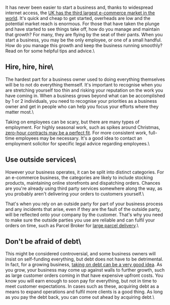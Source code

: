 It has never been easier to start a business and, thanks to widespread internet access, the [UK has the third largest e-commerce market in the world](https://www.statista.com/topics/2333/e-commerce-in-the-united-kingdom/). It's quick and cheap to get started, overheads are low and the potential market reach is enormous. For those that have taken the plunge and have started to see things take off, how do you manage and maintain that growth? For many, they are flying by the seat of their pants. When you start a business, you may be the only employee, or one of a small handful. How do you manage this growth and keep the business running smoothly? Read on for some helpful tips and advice.\

## Hire, hire, hire\
The hardest part for a business owner used to doing everything themselves will be to not do everything themself. It's important to recognise when you are stretching yourself too thin and risking your reputation on the work you have coming in. When a business grows beyond what can be accomplished by 1 or 2 individuals, you need to recognise your priorities as a business owner and get in people who can help you focus your efforts where they matter most.\

Taking on employees can be scary, but there are many types of employment. For highly seasonal work, such as spikes around Christmas, [zero-hour contracts may be a perfect fit](https://www.gov.uk/contract-types-and-employer-responsibilities/zero-hour-contracts). For more consistent work, full-time employees may be necessary. It's a good idea to contact an employment solicitor for specific legal advice regarding employees.\

## Use outside services\
However your business operates, it can be split into distinct categories. For an e-commerce business, the categories are likely to include stocking products, maintaining online storefronts and dispatching orders. Chances are you're already using third party services somewhere along the way, as you probably aren't delivering your orders to customers yourself.\

That's when you rely on an outside party for part of your business process and any incidents that arise, even if they are the fault of the outside party, will be reflected onto your company by the customer. That's why you need to make sure the outside parties you use are reliable and can fulfil your orders on time, such as Parcel Broker for [large parcel delivery](https://parcelbroker.co.uk/).\

## Don't be afraid of debt\
This might be considered controversial, and some business owners will insist on self-funding everything, but debt does not have to be detrimental. In fact, for a growing business, [taking on debt can be a very good idea](https://www.companydebt.com/articles/why-debt-is-not-always-a-bad-thing-for-your-business/). As you grow, your business may come up against walls to further growth, such as large customer orders coming in that have expensive upfront costs. You know you will earn enough to soon pay for everything, but not in time to meet customer expectations. In cases such as these, acquiring debt as a means to expand operations and fulfil more clients is a good thing. As long as you pay the debt back, you can come out ahead by acquiring debt.\
